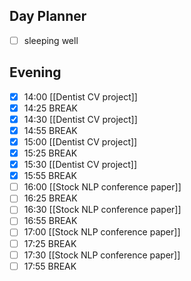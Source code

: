 ## Day Planner
- [ ] sleeping well
## Evening
- [x] 14:00 [[Dentist CV project]]
- [x] 14:25 BREAK
- [x] 14:30 [[Dentist CV project]]
- [x] 14:55 BREAK
- [x] 15:00 [[Dentist CV project]]
- [x] 15:25 BREAK
- [x] 15:30 [[Dentist CV project]]
- [x] 15:55 BREAK
- [ ] 16:00 [[Stock NLP conference paper]]
- [ ] 16:25 BREAK
- [ ] 16:30 [[Stock NLP conference paper]]
- [ ] 16:55 BREAK
- [ ] 17:00 [[Stock NLP conference paper]]
- [ ] 17:25 BREAK
- [ ] 17:30 [[Stock NLP conference paper]]
- [ ] 17:55 BREAK